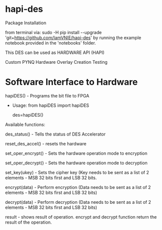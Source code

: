# hapi-des

Package Installation

from terminal via: sudo -H pip install --upgrade 'git+https://github.com/IamVNIE/hapi-des'
by running the example notebook provided in the 'notebooks' folder.

This DES can be used as HARDWARE API (HAPI)

Custom PYNQ Hardware Overlay Creation Testing  

# Software Interface to Hardware

hapiDES() - Programs the bit file to FPGA
 - Usage: 
	from hapiDES import hapiDES
	
	des=hapiDES()

Available functions:

des_status() - Tells the status of DES Accelerator

reset_des_accel() - resets the hardware

set_oper_encrypt() - Sets the hardware operation mode to encryption

set_oper_decrypt() - Sets the hardware operation mode to decryption

set_key(ukey) - Sets the cipher key (Key needs to be sent as a list of 2 elements - MSB 32 bits first and LSB 32 bits.

encrypt(data) - Perform encryption (Data needs to be sent as a list of 2 elements - MSB 32 bits first and LSB 32 bits)

decrypt(data) - Perform decryption (Data needs to be sent as a list of 2 elements - MSB 32 bits first and LSB 32 bits)

result - shows result of operation. encrypt and decrypt function return the result of the operation.
